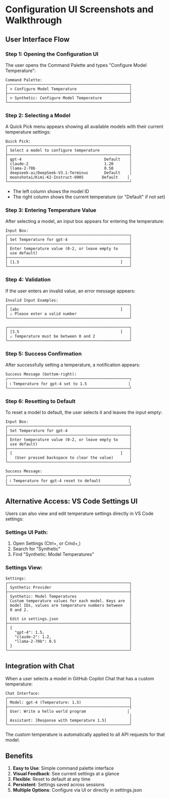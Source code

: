 # Configuration UI Screenshots and Walkthrough

## User Interface Flow

### Step 1: Opening the Configuration UI
The user opens the Command Palette and types "Configure Model Temperature":

```
Command Palette:
┌─────────────────────────────────────────────────────┐
│ > Configure Model Temperature                       │
├─────────────────────────────────────────────────────┤
│ > Synthetic: Configure Model Temperature            │
└─────────────────────────────────────────────────────┘
```

### Step 2: Selecting a Model
A Quick Pick menu appears showing all available models with their current temperature settings:

```
Quick Pick:
┌─────────────────────────────────────────────────────┐
│ Select a model to configure temperature             │
├─────────────────────────────────────────────────────┤
│ gpt-4                                    Default    │
│ claude-2                                 1.20       │
│ llama-2-70b                              0.50       │
│ deepseek-ai/DeepSeek-V3.1-Terminus       Default    │
│ moonshotai/Kimi-K2-Instruct-0905        Default    │
└─────────────────────────────────────────────────────┘
```

- The left column shows the model ID
- The right column shows the current temperature (or "Default" if not set)

### Step 3: Entering Temperature Value
After selecting a model, an input box appears for entering the temperature:

```
Input Box:
┌─────────────────────────────────────────────────────┐
│ Set Temperature for gpt-4                           │
├─────────────────────────────────────────────────────┤
│ Enter temperature value (0-2, or leave empty to     │
│ use default)                                        │
├─────────────────────────────────────────────────────┤
│ [1.5                                            ]   │
└─────────────────────────────────────────────────────┘
```

### Step 4: Validation
If the user enters an invalid value, an error message appears:

```
Invalid Input Examples:
┌─────────────────────────────────────────────────────┐
│ [abc                                            ]   │
│ ⚠ Please enter a valid number                       │
└─────────────────────────────────────────────────────┘

┌─────────────────────────────────────────────────────┐
│ [3.5                                            ]   │
│ ⚠ Temperature must be between 0 and 2               │
└─────────────────────────────────────────────────────┘
```

### Step 5: Success Confirmation
After successfully setting a temperature, a notification appears:

```
Success Message (bottom-right):
┌─────────────────────────────────────────────────────┐
│ ℹ Temperature for gpt-4 set to 1.5                  │
└─────────────────────────────────────────────────────┘
```

### Step 6: Resetting to Default
To reset a model to default, the user selects it and leaves the input empty:

```
Input Box:
┌─────────────────────────────────────────────────────┐
│ Set Temperature for gpt-4                           │
├─────────────────────────────────────────────────────┤
│ Enter temperature value (0-2, or leave empty to     │
│ use default)                                        │
├─────────────────────────────────────────────────────┤
│ [                                               ]   │
│   (User pressed backspace to clear the value)       │
└─────────────────────────────────────────────────────┘

Success Message:
┌─────────────────────────────────────────────────────┐
│ ℹ Temperature for gpt-4 reset to default            │
└─────────────────────────────────────────────────────┘
```

## Alternative Access: VS Code Settings UI

Users can also view and edit temperature settings directly in VS Code settings:

### Settings UI Path:
1. Open Settings (Ctrl+, or Cmd+,)
2. Search for "Synthetic"
3. Find "Synthetic: Model Temperatures"

### Settings View:
```
Settings:
┌─────────────────────────────────────────────────────┐
│ Synthetic Provider                                  │
├─────────────────────────────────────────────────────┤
│ Synthetic: Model Temperatures                       │
│ Custom temperature values for each model. Keys are  │
│ model IDs, values are temperature numbers between   │
│ 0 and 2.                                            │
│                                                     │
│ Edit in settings.json                               │
├─────────────────────────────────────────────────────┤
│ {                                                   │
│   "gpt-4": 1.5,                                     │
│   "claude-2": 1.2,                                  │
│   "llama-2-70b": 0.5                                │
│ }                                                   │
└─────────────────────────────────────────────────────┘
```

## Integration with Chat

When a user selects a model in GitHub Copilot Chat that has a custom temperature:

```
Chat Interface:
┌─────────────────────────────────────────────────────┐
│ Model: gpt-4 (Temperature: 1.5)                     │
├─────────────────────────────────────────────────────┤
│ User: Write a hello world program                  │
│                                                     │
│ Assistant: [Response with temperature 1.5]          │
└─────────────────────────────────────────────────────┘
```

The custom temperature is automatically applied to all API requests for that model.

## Benefits

1. **Easy to Use**: Simple command palette interface
2. **Visual Feedback**: See current settings at a glance
3. **Flexible**: Reset to default at any time
4. **Persistent**: Settings saved across sessions
5. **Multiple Options**: Configure via UI or directly in settings.json
